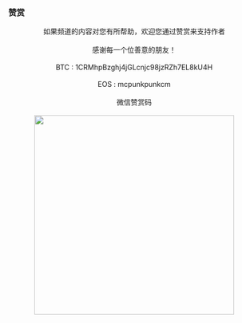 ### 赞赏

<center>如果频道的内容对您有所帮助，欢迎您通过赞赏来支持作者</center>
<br>
<center>感谢每一个位善意的朋友！</center>
<br>
<center>BTC : 1CRMhpBzghj4jGLcnjc98jzRZh7EL8kU4H</center>
<br>
<center>EOS : mcpunkpunkcm</center>
<br>
<center>微信赞赏码</center>
<br>
<center><img src ="https://wx3.sinaimg.cn/large/79f662e9gy1gaf0rgsj1lj20st0sttcc.jpg" width= "400px"></center>
